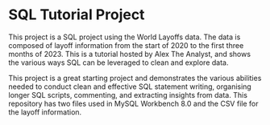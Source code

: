# SQL Tutorial Project
This project is a SQL project using the World Layoffs data. The data is composed of layoff information from the start of 2020 to the first three months of 2023. 
This is a tutorial hosted by Alex The Analyst, and shows the various ways SQL can be leveraged to clean and explore data. 

This project is a great starting project and demonstrates the various abilities needed to conduct clean and effective SQL statement writing, organising longer SQL scripts, commenting, and extracting insights from data. This repository has two files used in MySQL Workbench 8.0 and the CSV file for the layoff information. 
